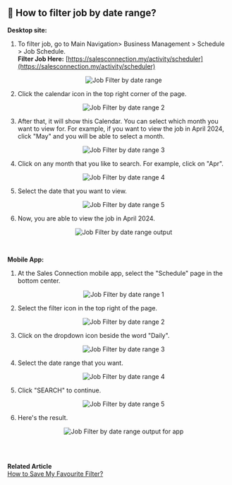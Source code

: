 
## 🧾 How to filter job by date range?

**Desktop site:**<br>

 1. To filter job, go to Main Navigation> Business Management > Schedule > Job Schedule.<br>
   **Filter Job Here:** [https://salesconnection.my/activity/scheduler](https://salesconnection.my/activity/scheduler)

    <p align="center">
      <img src="img/Job_Filter_by_date_range_step_1.png" alt="Job Filter by date range">
    </p>


 2. Click the calendar icon in the top right corner of the page.

    <p align="center">
       <img src="img/Job_Filter_by_date_range_step_2.png" alt="Job Filter by date range 2">
    </p>

 3. After that, it will show this Calendar. You can select which month you want to view for. For example, if you want to view the job in April 2024, click "May" and you will be able to select a month.

    <p align="center">
      <img src="img/Job_Filter_by_date_range_step_3.png" alt="Job Filter by date range 3">
    </p>   

 4. Click on any month that you like to search. For example, click on "Apr".

    <p align="center">
      <img src="img/Job_Filter_by_date_range_step_4.png" alt="Job Filter by date range 4">
    </p>

 5. Select the date that you want to view.

    <p align="center">
      <img src="img/Job_Filter_by_date_range_step_5.png" alt="Job Filter by date range 5">
    </p>

 6. Now, you are able to view the job in April 2024.

    <p align="center">
      <img src="img/Job_Filter_by_date_range_output.png" alt="Job Filter by date range output">
    </p>
    <br>
    
**Mobile App:**<br>
  1. At the Sales Connection mobile app, select the "Schedule" page in the bottom center.

     <p align="center">
       <img src="img/How_to_Search_Job_Filter_by_Date_Range_Using_App_Step_1.png" alt="Job Filter by date range 1">
     </p>
     
  2. Select the filter icon in the top right of the page.<br>

     <p align="center">
       <img src="img/How_to_Search_Job_Filter_by_Date_Range_Using_App_Step_2.png" alt="Job Filter by date range 2">
     </p>

  3. Click on the dropdown icon beside the word "Daily".

     <p align="center">
       <img src="How_to_Search_Job_Filter_by_Date_Range_Using_App_Step_3.png" alt="Job Filter by date range 3">
     </p>

  4. Select the date range that you want.

     <p align="center">
       <img src="img/How_to_Search_Job_Filter_by_Date_Range_Using_App_Step_4.png" alt="Job Filter by date range 4">
     </p>

  5. Click "SEARCH" to continue.

     <p align="center">
       <img src="img/How_to_Search_Job_Filter_by_Date_Range_Using_App_Step_5.png" alt="Job Filter by date range 5">
     </p>

  6. Here's the result.

     <p align="center">
       <img src="img/How_to_Search_Job_Filter_by_Date_Range_Using_App_Result.png" alt="Job Filter by date range output for app">
     </p>
     <br><br>

**Related Article**<br>
[How to Save My Favourite Filter?](Favourite_Filter.md)
